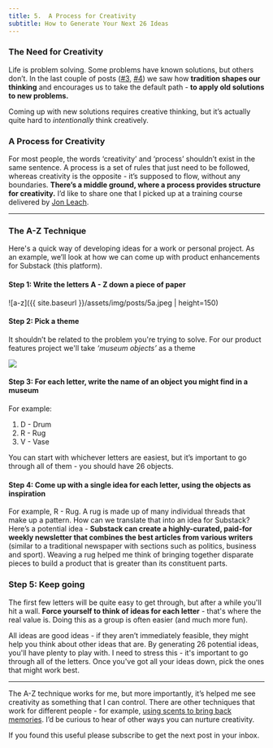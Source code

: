 ```yaml
---
title: 5.  A Process for Creativity
subtitle: How to Generate Your Next 26 Ideas
---
```


### The Need for Creativity
Life is problem solving. Some problems have known solutions, but others don’t. In the last couple of posts ([#3](https://taariqismail.com/2021-01-18-3-The-constraints-of-corporate-tradition-I), [#4](https://taariqismail.com/2021-01-28-4-The-constraints-of-corporate-tradition-II)) we saw how __tradition shapes our thinking__ and encourages us to take the default path - __to apply old solutions to new problems.__

Coming up with new solutions requires creative thinking, but it’s actually quite hard to _intentionally_ think creatively.

### A Process for Creativity
For most people, the words ‘creativity’ and ‘process’ shouldn’t exist in the same sentence. A process is a set of rules that just need to be followed, whereas creativity is the opposite - it’s supposed to flow, without any boundaries. __There’s a middle ground, where a process provides structure for creativity.__ I’d like to share one that I picked up at a training course delivered by [Jon Leach](https://www.linkedin.com/in/jon-leach-60941b13/).

------

### The A-Z Technique
Here's a quick way of developing ideas for a work or personal project. As an example, we’ll look at how we can come up with product enhancements for Substack (this platform).

#### Step 1: Write the letters A - Z down a piece of paper

![a-z]({{ site.baseurl }}/assets/img/posts/5a.jpeg | height=150)

#### Step 2: Pick a theme
It shouldn’t be related to the problem you're trying to solve. For our product features project we'll take _‘museum objects’_ as a theme

<img src="{{ site.baseurl }}/assets/img/posts/5b.jpeg">

#### Step 3: For each letter, write the name of an object you might find in a museum
For example:
1. D - Drum
2. R - Rug
3. V - Vase

You can start with whichever letters are easiest, but it’s important to go through all of them - you should have 26 objects.

#### Step 4: Come up with a single idea for each letter, using the objects as inspiration

For example, R - Rug. A rug is made up of many individual threads that make up a pattern. How can we translate that into an idea for Substack? Here’s a potential idea - __Substack can create a highly-curated, paid-for weekly newsletter that combines the best articles from various writers__ (similar to a traditional newspaper with sections such as politics, business and sport). Weaving a rug helped me think of bringing together disparate pieces to build a product that is greater than its constituent parts.

### Step 5: Keep going
The first few letters will be quite easy to get through, but after a while you'll hit a wall. __Force yourself to think of ideas for each letter__ - that's where the real value is. Doing this as a group is often easier (and much more fun).

All ideas are good ideas - if they aren’t immediately feasible, they might help you think about other ideas that are. By generating 26 potential ideas, you'll have plenty to play with. I need to stress this - it's important to go through all of the letters. Once you've got all your ideas down, pick the ones that might work best.

----------

The A-Z technique works for me, but more importantly, it’s helped me see creativity as something that I can control. There are other techniques that work for different people - for example, [using scents to bring back memories](https://www.livescience.com/why-smells-trigger-memories.html). I’d be curious to hear of other ways you can nurture creativity.

If you found this useful please subscribe to get the next post in your inbox.

